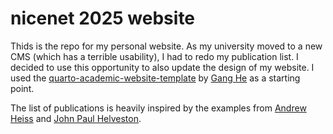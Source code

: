 # nicenet 2025 website

Thids is the repo for my personal website. As my university moved to a new CMS (which has a terrible usability), I had to redo my publication list. I decided to use this opportunity to also update the design of my website. I used the [quarto-academic-website-template](https://github.com/drganghe/quarto-academic-website-template) by [Gang He](https://github.com/drganghe) as a starting point. 

The list of publications is heavily inspired by the examples from [Andrew Heiss](https://www.andrewheiss.com/research/) and [John Paul Helveston](https://www.jhelvy.com/research).

